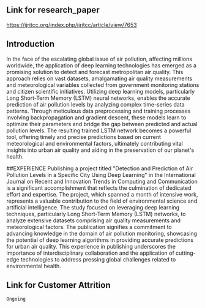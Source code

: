 ## Link for research_paper 
  https://ijritcc.org/index.php/ijritcc/article/view/7653

## Introduction
   In the face of the escalating global issue of air pollution, affecting millions worldwide, the application of deep learning technologies has emerged as a promising solution to detect and forecast metropolitan air quality. This approach relies on vast datasets, amalgamating air quality measurements and meteorological variables collected from government monitoring stations and citizen scientific initiatives. Utilizing deep learning models, particularly Long Short-Term Memory (LSTM) neural networks, enables the accurate prediction of air pollution levels by analyzing complex time-series data patterns. Through meticulous data preprocessing and training processes involving backpropagation and gradient descent, these models learn to optimize their parameters and bridge the gap between predicted and actual pollution levels. The resulting trained LSTM network becomes a powerful tool, offering timely and precise predictions based on current meteorological and environmental factors, ultimately contributing vital insights into urban air quality and aiding in the preservation of our planet's health.

##EXPERIENCE
  Publishing a project titled "Detection and Prediction of Air Pollution Levels in a Specific City Using Deep Learning" in the International Journal on Recent and Innovation Trends in Computing and Communication is a significant accomplishment that reflects the culmination of dedicated effort and expertise. The project, which spanned a month of intensive work, represents a valuable contribution to the field of environmental science and artificial intelligence. The study focused on leveraging deep learning techniques, particularly Long Short-Term Memory (LSTM) networks, to analyze extensive datasets comprising air quality measurements and meteorological factors. The publication signifies a commitment to advancing knowledge in the domain of air pollution monitoring, showcasing the potential of deep learning algorithms in providing accurate predictions for urban air quality. This experience in publishing underscores the importance of interdisciplinary collaboration and the application of cutting-edge technologies to address pressing global challenges related to environmental health.

## Link for Customer Attrition
    Ongoing 


